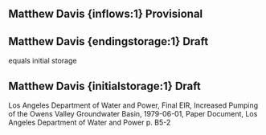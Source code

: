## Matthew Davis {inflows:1} Provisional


## Matthew Davis {endingstorage:1} Draft
equals initial storage

## Matthew Davis {initialstorage:1} Draft
Los Angeles Department of Water and Power, Final EIR, Increased Pumping of the Owens Valley Groundwater Basin, 1979-06-01, Paper Document, Los Angeles Department of Water and Power
p. B5-2
